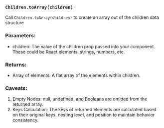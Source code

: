 ### `Children.toArray(children)`
Call `Children.toArray(children)` to create an array out of the children data structure

### Parameters:
* children: The value of the children prop passed into your component. These 
could be React elements, strings, numbers, etc.

### Returns:
* Array of elements: A flat array of the elements within children.

### Caveats:

1. Empty Nodes: null, undefined, and Booleans are omitted from the returned array.
2. Keys Calculation: The keys of returned elements are calculated based on their original keys, nesting level, and position to maintain behavior consistency.
